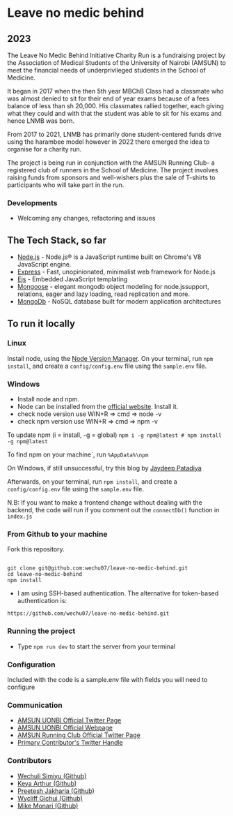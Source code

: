 # Leave no medic behind

## 2023

The Leave No Medic Behind Initiative Charity Run is a fundraising project by the Association of Medical Students of the University of Nairobi (AMSUN) to meet the financial needs of underprivileged students in the School of Medicine.

It began in 2017 when the then 5th year MBChB Class had a classmate who was almost denied to sit for their end of year exams because of a fees balance of less than sh 20,000. His classmates rallied together, each giving what they could and with that the student was able to sit for his exams and hence LNMB was born.

From 2017 to 2021, LNMB has primarily done student-centered funds drive using the harambee model however in 2022 there emerged the idea to organise for a charity run.

The project is being run in conjunction with the AMSUN Running Club- a registered club of runners in the School of Medicine. The project involves raising funds from sponsors and well-wishers plus the sale of T-shirts to participants who will take part in the run.

### Developments

- Welcoming any changes, refactoring and issues

## The Tech Stack, so far

- [Node.js](https://nodejs.org) - Node.js® is a JavaScript runtime built on Chrome's V8 JavaScript engine.
- [Express](https://expressjs.com//) - Fast, unopinionated, minimalist web framework for Node.js
- [Ejs](https://ejs.co/) - Embedded JavaScript templating
- [Mongoose](https://mongoosejs.com/) - elegant mongodb object modeling for node.jssupport, relations, eager and lazy loading, read replication and more.
- [MongoDb](https://www.mongodb.com/) - NoSQL database built for modern application architectures

## To run it locally

### Linux

Install node, using the [Node Version Manager](https://github.com/nvm-sh/nvm "Official Node Version Manager Github page").
On your terminal, run ```npm install```, and create a `config/config.env` file using the `sample.env` file.

### Windows

- Install node and npm.
- Node can be installed from the [official website](https://nodejs.org/en/). Install it.
- check node version use WIN+R => cmd => node -v
- check npm version use WIN+R => cmd => npm -v

To update npm (i = install, -g = global)
```npm i -g npm@latest # npm install -g npm@latest```

To find npm on your machine`, run
```%AppData%\npm```

On Windows, if still unsuccessful, try this blog by [Jaydeep Patadiya](https://radixweb.com/blog/installing-npm-and-nodejs-on-windows-and-mac)

Afterwards, on your terminal, run ```npm install```, and create a `config/config.env` file using the `sample.env` file.

N.B: If you want to make a frontend change without dealing with the backend, the code will run if you comment out the `connectDb()` function in `index.js`

### From Github to your machine

Fork this repository.

```

git clone git@github.com:wechu07/leave-no-medic-behind.git
cd leave-no-medic-behind
npm install
```

- I am using SSH-based authentication. The alternative for token-based authentication is:

```
https://github.com/wechu07/leave-no-medic-behind.git
```

### Running the project
- Type `npm run dev` to start the server from your terminal

### Configuration

Included with the code is a sample.env file with fields you will need to configure

### Communication

<ul>
    <li><a href="https://twitter.com/amsunuonbi">AMSUN UONBI Official Twitter Page</a></li>
    <li><a href="https://www.amsun-uon.org/">AMSUN UONBI Official Webpage</a></li>
    <li><a href="https://twitter.com/AMSUNrunning">AMSUN Running Club Official Twitter Page</a></li>
    <li><a href="https://twitter.com/wechuli_eugene">Primary Contributor's Twitter Handle</a></li>
</ul>

### Contributors

- [Wechuli Simiyu (Github)](https://github.com/wechu07)
- [Keya Arthur (Github)](https://github.com/DR-Yakes)
- [Preetesh Jakharia (Github)](https://github.com/Pr33t3sh)
- [Wycliff Gichui (Github)](https://github.com/W-Gichui)
- [Mike Monari (Github)](https://github.com/mikemonari)
